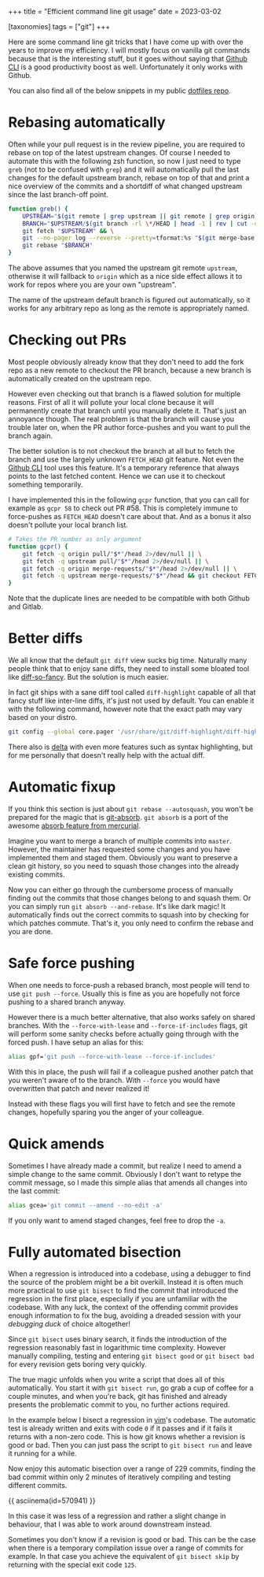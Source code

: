 +++
title = "Efficient command line git usage"
date = 2023-03-02

[taxonomies]
tags = ["git"]
+++

Here are some command line git tricks that I have come up with over the years to improve my efficiency. I will mostly focus on vanilla git commands because that is the interesting stuff, but it goes without saying that [Github CLI](https://github.com/cli/cli) is a good productivity boost as well.
Unfortunately it only works with Github.

You can also find all of the below snippets in my public [dotfiles repo](https://github.com/vimpostor/dotfiles).

# Rebasing automatically

Often while your pull request is in the review pipeline, you are required to rebase on top of the latest upstream changes.
Of course I needed to automate this with the following zsh function, so now I just need to type `greb` (not to be confused with `grep`) and it will automatically pull the last changes for the default upstream branch, rebase on top of that and print a nice overview of the commits and a shortdiff of what changed upstream since the last branch-off point.

```bash
function greb() {
	UPSTREAM="$(git remote | grep upstream || git remote | grep origin)"
	BRANCH="$UPSTREAM/$(git branch -rl \*/HEAD | head -1 | rev | cut -d/ -f1 | rev)"
	git fetch "$UPSTREAM" && \
	git --no-pager log --reverse --pretty=tformat:%s "$(git merge-base HEAD "$BRANCH")".."$BRANCH" && \
	git rebase "$BRANCH"
}
```

The above assumes that you named the upstream git remote `upstream`, otherwise it will fallback to `origin` which as a nice side effect allows it to work for repos where you are your own "upstream".

The name of the upstream default branch is figured out automatically, so it works for any arbitrary repo as long as the remote is appropriately named.

# Checking out PRs

Most people obviously already know that they don't need to add the fork repo as a new remote to checkout the PR branch, because a new branch is automatically created on the upstream repo.

However even checking out that branch is a flawed solution for multiple reasons. First of all it will pollute your local clone because it will permanently create that branch until you manually delete it. That's just an annoyance though. The real problem is that the branch will cause you trouble later on, when the PR author force-pushes and you want to pull the branch again.

The better solution is to not checkout the branch at all but to fetch the branch and use the largely unknown `FETCH_HEAD` git feature. Not even the [Github CLI](https://github.com/cli/cli) tool uses this feature.
It's a temporary reference that always points to the last fetched content. Hence we can use it to checkout something temporarily.

I have implemented this in the following `gcpr` function, that you can call for example as `gcpr 58` to check out PR #58. This is completely immune to force-pushes as `FETCH_HEAD` doesn't care about that. And as a bonus it also doesn't pollute your local branch list.

```bash
# Takes the PR number as only argument
function gcpr() {
	git fetch -q origin pull/"$*"/head 2>/dev/null || \
	git fetch -q upstream pull/"$*"/head 2>/dev/null || \
	git fetch -q origin merge-requests/"$*"/head 2>/dev/null || \
	git fetch -q upstream merge-requests/"$*"/head && git checkout FETCH_HEAD
}
```

Note that the duplicate lines are needed to be compatible with both Github and Gitlab.

# Better diffs

We all know that the default `git diff` view sucks big time.
Naturally many people think that to enjoy sane diffs, they need to install some bloated tool like [diff-so-fancy](https://github.com/so-fancy/diff-so-fancy).
But the solution is much easier.

In fact git ships with a sane diff tool called `diff-highlight` capable of all that fancy stuff like inter-line diffs, it's just not used by default.
You can enable it with the following command, however note that the exact path may vary based on your distro.

```bash
git config --global core.pager '/usr/share/git/diff-highlight/diff-highlight| less'
```

There also is [delta](https://github.com/dandavison/delta) with even more features such as syntax highlighting, but for me personally that doesn't really help with the actual diff.

# Automatic fixup

If you think this section is just about `git rebase --autosquash`, you won't be prepared for the magic that is [git-absorb](https://github.com/tummychow/git-absorb). `git absorb` is a port of the awesome [absorb feature from mercurial](https://www.mercurial-scm.org/repo/hg/rev/5111d11b8719).

Imagine you want to merge a branch of multiple commits into `master`. However, the maintainer has requested some changes and you have implemented them and staged them. Obviously you want to preserve a clean git history, so you need to squash those changes into the already existing commits.

Now you can either go through the cumbersome process of manually finding out the commits that those changes belong to and squash them. Or you can simply run `git absorb --and-rebase`. It's like dark magic! It automatically finds out the correct commits to squash into by checking for which patches commute. That's it, you only need to confirm the rebase and you are done.

# Safe force pushing

When one needs to force-push a rebased branch, most people will tend to use `git push --force`. Usually this is fine as you are hopefully not force pushing to a shared branch anyway.

However there is a much better alternative, that also works safely on shared branches. With the `--force-with-lease` and `--force-if-includes` flags, git will perform some sanity checks before actually going through with the forced push.
I have setup an alias for this:

```bash
alias gpf='git push --force-with-lease --force-if-includes'
```

With this in place, the push will fail if a colleague pushed another patch that you weren't aware of to the branch. With `--force` you would have overwritten that patch and never realized it!

Instead with these flags you will first have to fetch and see the remote changes, hopefully sparing you the anger of your colleague.

# Quick amends

Sometimes I have already made a commit, but realize I need to amend a simple change to the same commit. Obviously I don't want to retype the commit message, so I made this simple alias that amends all changes into the last commit:

```bash
alias gcea='git commit --amend --no-edit -a'
```

If you only want to amend staged changes, feel free to drop the `-a`.

# Fully automated bisection

When a regression is introduced into a codebase, using a debugger to find the source of the problem might be a bit overkill.
Instead it is often much more practical to use `git bisect` to find the commit that introduced the regression in the first place, especially if you are unfamiliar with the codebase. With any luck, the context of the offending commit provides enough information to fix the bug, avoiding a dreaded session with your _debugging duck_ of choice altogether!

Since `git bisect` uses binary search, it finds the introduction of the regression reasonably fast in logarithmic time complexity.
However manually compiling, testing and entering `git bisect good` or `git bisect bad` for every revision gets boring very quickly.

The true magic unfolds when you write a script that does all of this automatically. You start it with `git bisect run`, go grab a cup of coffee for a couple minutes, and when you're back, git has finished and already presents the problematic commit to you, no further actions required.

In the example below I bisect a regression in [vim](https://github.com/vim/vim)'s codebase. The automatic test is already written and exits with code `0` if it passes and if it fails it returns with a non-zero code. This is how git knows whether a revision is good or bad.
Then you can just pass the script to `git bisect run` and leave it running for a while.

Now enjoy this automatic bisection over a range of 229 commits, finding the bad commit within only 2 minutes of iteratively compiling and testing different commits.

{{ asciinema(id=570941) }}

In this case it was less of a regression and rather a slight change in behaviour, that I was able to work around downstream instead.

Sometimes you don't know if a revision is good or bad. This can be the case when there is a temporary compilation issue over a range of commits for example. In that case you achieve the equivalent of `git bisect skip` by returning with the special exit code `125`.
